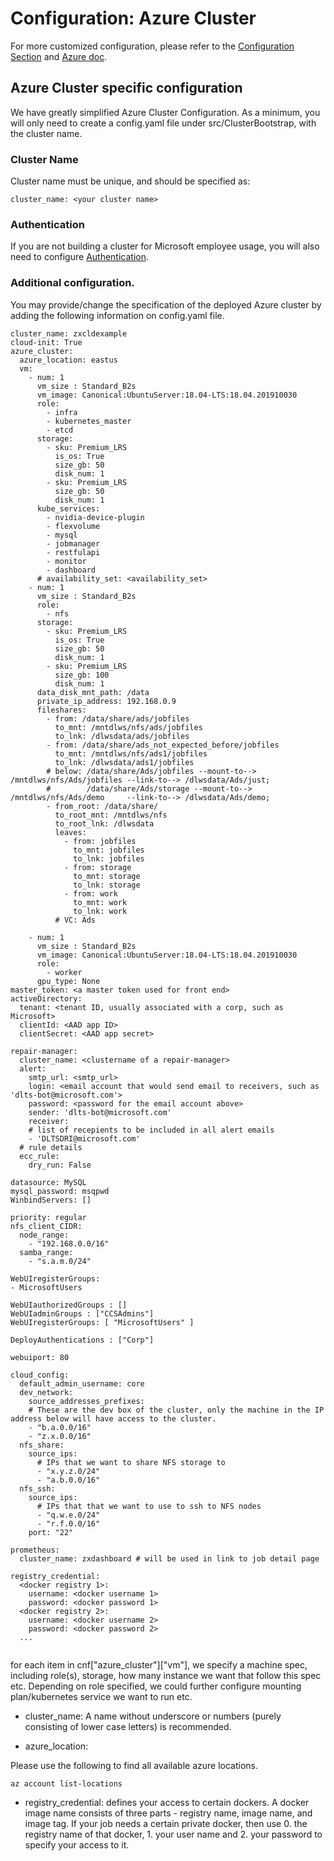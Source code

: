 # Configuration: Azure Cluster

For more customized configuration, please refer to the [Configuration Section](../configuration/Readme.md) and [Azure doc](https://docs.microsoft.com/en-us/cli/azure/vm?view=azure-cli-latest). 

## Azure Cluster specific configuration

We have greatly simplified Azure Cluster Configuration. As a minimum, you will only need to create a config.yaml file under src/ClusterBootstrap, with the cluster name. 

### Cluster Name

Cluster name must be unique, and should be specified as:

```
cluster_name: <your cluster name>
```

### Authentication
If you are not building a cluster for Microsoft employee usage, you will also need to configure [Authentication](../authentication/Readme.md). 

### Additional configuration. 

You may provide/change the specification of the deployed Azure cluster by adding the following information on config.yaml file.
```
cluster_name: zxcldexample
cloud-init: True
azure_cluster:
  azure_location: eastus
  vm:
    - num: 1
      vm_size : Standard_B2s
      vm_image: Canonical:UbuntuServer:18.04-LTS:18.04.201910030
      role: 
        - infra
        - kubernetes_master
        - etcd
      storage:
        - sku: Premium_LRS
          is_os: True
          size_gb: 50
          disk_num: 1
        - sku: Premium_LRS
          size_gb: 50
          disk_num: 1
      kube_services:
        - nvidia-device-plugin
        - flexvolume
        - mysql
        - jobmanager
        - restfulapi
        - monitor
        - dashboard
      # availability_set: <availability_set>
    - num: 1
      vm_size : Standard_B2s
      role: 
        - nfs
      storage:
        - sku: Premium_LRS
          is_os: True
          size_gb: 50
          disk_num: 1
        - sku: Premium_LRS
          size_gb: 100
          disk_num: 1
      data_disk_mnt_path: /data
      private_ip_address: 192.168.0.9
      fileshares:
        - from: /data/share/ads/jobfiles
          to_mnt: /mntdlws/nfs/ads/jobfiles
          to_lnk: /dlwsdata/ads/jobfiles
        - from: /data/share/ads_not_expected_before/jobfiles
          to_mnt: /mntdlws/nfs/ads1/jobfiles
          to_lnk: /dlwsdata/ads1/jobfiles
        # below: /data/share/Ads/jobfiles --mount-to--> /mntdlws/nfs/Ads/jobfiles --link-to--> /dlwsdata/Ads/just;
        #        /data/share/Ads/storage --mount-to-->     /mntdlws/nfs/Ads/demo     --link-to--> /dlwsdata/Ads/demo;
        - from_root: /data/share/
          to_root_mnt: /mntdlws/nfs
          to_root_lnk: /dlwsdata
          leaves: 
            - from: jobfiles
              to_mnt: jobfiles
              to_lnk: jobfiles
            - from: storage
              to_mnt: storage
              to_lnk: storage
            - from: work
              to_mnt: work
              to_lnk: work  
          # VC: Ads

    - num: 1
      vm_size : Standard_B2s
      vm_image: Canonical:UbuntuServer:18.04-LTS:18.04.201910030
      role: 
        - worker
      gpu_type: None
master_token: <a master token used for front end>
activeDirectory:
  tenant: <tenant ID, usually associated with a corp, such as Microsoft>
  clientId: <AAD app ID>
  clientSecret: <AAD app secret>

repair-manager:
  cluster_name: <clustername of a repair-manager>
  alert:
    smtp_url: <smtp_url>
    login: <email account that would send email to receivers, such as 'dlts-bot@microsoft.com'>
    password: <password for the email account above>
    sender: 'dlts-bot@microsoft.com'
    receiver:
    # list of recepients to be included in all alert emails
    - 'DLTSDRI@microsoft.com'
  # rule details
  ecc_rule:
    dry_run: False
    
datasource: MySQL    
mysql_password: msqpwd
WinbindServers: []

priority: regular
nfs_client_CIDR:
  node_range:
    - "192.168.0.0/16"
  samba_range:
    - "s.a.m.0/24"

WebUIregisterGroups:
- MicrosoftUsers

WebUIauthorizedGroups : []
WebUIadminGroups : ["CCSAdmins"]
WebUIregisterGroups: [ "MicrosoftUsers" ]

DeployAuthentications : ["Corp"]

webuiport: 80

cloud_config:
  default_admin_username: core
  dev_network:
    source_addresses_prefixes:
    # These are the dev box of the cluster, only the machine in the IP address below will have access to the cluster.
    - "b.a.0.0/16"
    - "z.x.0.0/16"
  nfs_share:
    source_ips: 
      # IPs that we want to share NFS storage to
      - "x.y.z.0/24"
      - "a.b.0.0/16"
  nfs_ssh:
    source_ips: 
      # IPs that that we want to use to ssh to NFS nodes
      - "q.w.e.0/24"
      - "r.f.0.0/16"
    port: "22"

prometheus:
  cluster_name: zxdashboard # will be used in link to job detail page

registry_credential:
  <docker registry 1>:
    username: <docker username 1>
    password: <docker password 1>
  <docker registry 2>:
    username: <docker username 2>
    password: <docker password 2>
  ...
  
```

for each item in cnf["azure_cluster"]["vm"], we specify a machine spec, including role(s), storage, how many instance we want that follow this spec etc. Depending on role specified, we could further configure mounting plan/kubernetes service we want to run etc.

* cluster_name: A name without underscore or numbers (purely consisting of lower case letters) is recommended.

* azure_location: 

Please use the following to find all available azure locations. 
```
az account list-locations
```

* registry_credential: defines your access to certain dockers. A docker image name consists of three parts - registry name, image name, and image tag. If your job needs a certain private docker, then use 0. the registry name of that docker, 1. your user name and 2. your password to specify your access to it.
